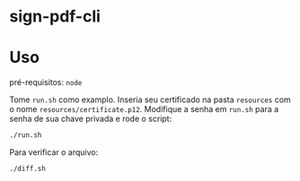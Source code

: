 # sign-pdf-cli

# Uso

pré-requisitos: `node`

Tome `run.sh` como examplo. Inseria seu certificado na pasta `resources` com o nome `resources/certificate.p12`. Modifique a senha em `run.sh` para a senha de sua chave privada e rode o script:

```bash
./run.sh
```

Para verificar o arquivo:

```bash
./diff.sh
```
